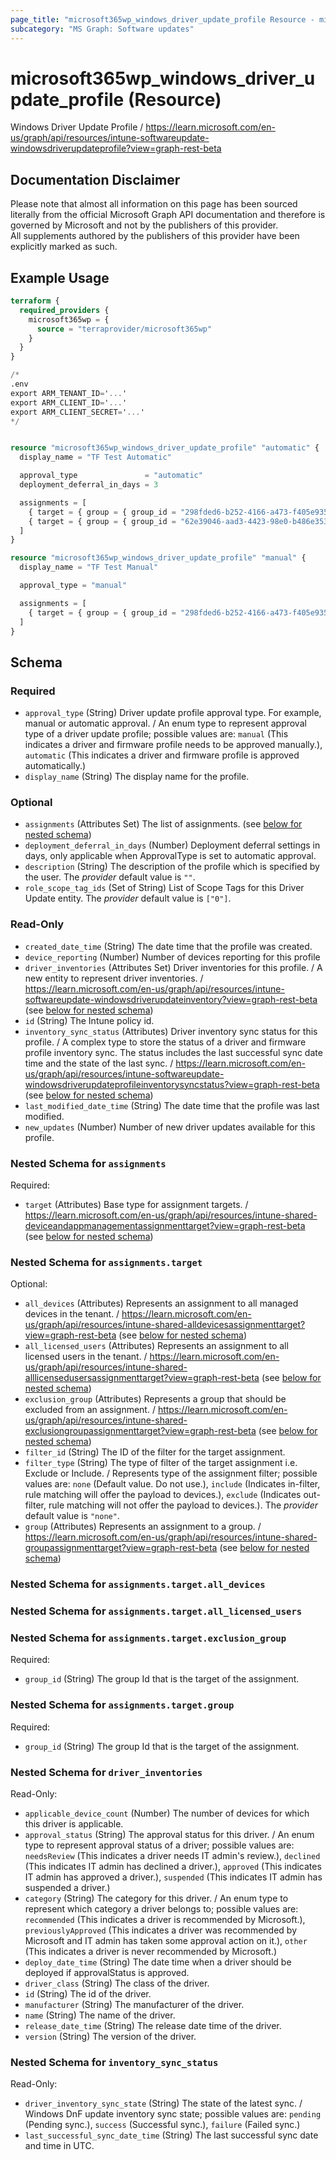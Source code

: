 ```yaml
---
page_title: "microsoft365wp_windows_driver_update_profile Resource - microsoft365wp"
subcategory: "MS Graph: Software updates"
---
```


# microsoft365wp_windows_driver_update_profile (Resource)

Windows Driver Update Profile / https://learn.microsoft.com/en-us/graph/api/resources/intune-softwareupdate-windowsdriverupdateprofile?view=graph-rest-beta

## Documentation Disclaimer

Please note that almost all information on this page has been sourced literally from the official Microsoft Graph API 
documentation and therefore is governed by Microsoft and not by the publishers of this provider.  
All supplements authored by the publishers of this provider have been explicitly marked as such.

## Example Usage

```terraform
terraform {
  required_providers {
    microsoft365wp = {
      source = "terraprovider/microsoft365wp"
    }
  }
}

/*
.env
export ARM_TENANT_ID='...'
export ARM_CLIENT_ID='...'
export ARM_CLIENT_SECRET='...'
*/


resource "microsoft365wp_windows_driver_update_profile" "automatic" {
  display_name = "TF Test Automatic"

  approval_type               = "automatic"
  deployment_deferral_in_days = 3

  assignments = [
    { target = { group = { group_id = "298fded6-b252-4166-a473-f405e935f58d" } } },
    { target = { group = { group_id = "62e39046-aad3-4423-98e0-b486e3538aff" } } },
  ]
}

resource "microsoft365wp_windows_driver_update_profile" "manual" {
  display_name = "TF Test Manual"

  approval_type = "manual"

  assignments = [
    { target = { group = { group_id = "298fded6-b252-4166-a473-f405e935f58d" } } },
  ]
}
```

<!-- schema generated by tfplugindocs -->
## Schema

### Required

- `approval_type` (String) Driver update profile approval type. For example, manual or automatic approval. / An enum type to represent approval type of a driver update profile; possible values are: `manual` (This indicates a driver and firmware profile needs to be approved manually.), `automatic` (This indicates a driver and firmware profile is approved automatically.)
- `display_name` (String) The display name for the profile.

### Optional

- `assignments` (Attributes Set) The list of assignments. (see [below for nested schema](#nestedatt--assignments))
- `deployment_deferral_in_days` (Number) Deployment deferral settings in days, only applicable when ApprovalType is set to automatic approval.
- `description` (String) The description of the profile which is specified by the user. The _provider_ default value is `""`.
- `role_scope_tag_ids` (Set of String) List of Scope Tags for this Driver Update entity. The _provider_ default value is `["0"]`.

### Read-Only

- `created_date_time` (String) The date time that the profile was created.
- `device_reporting` (Number) Number of devices reporting for this profile
- `driver_inventories` (Attributes Set) Driver inventories for this profile. / A new entity to represent driver inventories. / https://learn.microsoft.com/en-us/graph/api/resources/intune-softwareupdate-windowsdriverupdateinventory?view=graph-rest-beta (see [below for nested schema](#nestedatt--driver_inventories))
- `id` (String) The Intune policy id.
- `inventory_sync_status` (Attributes) Driver inventory sync status for this profile. / A complex type to store the status of a driver and firmware profile inventory sync. The status includes the last successful sync date time and the state of the last sync. / https://learn.microsoft.com/en-us/graph/api/resources/intune-softwareupdate-windowsdriverupdateprofileinventorysyncstatus?view=graph-rest-beta (see [below for nested schema](#nestedatt--inventory_sync_status))
- `last_modified_date_time` (String) The date time that the profile was last modified.
- `new_updates` (Number) Number of new driver updates available for this profile.

<a id="nestedatt--assignments"></a>
### Nested Schema for `assignments`

Required:

- `target` (Attributes) Base type for assignment targets. / https://learn.microsoft.com/en-us/graph/api/resources/intune-shared-deviceandappmanagementassignmenttarget?view=graph-rest-beta (see [below for nested schema](#nestedatt--assignments--target))

<a id="nestedatt--assignments--target"></a>
### Nested Schema for `assignments.target`

Optional:

- `all_devices` (Attributes) Represents an assignment to all managed devices in the tenant. / https://learn.microsoft.com/en-us/graph/api/resources/intune-shared-alldevicesassignmenttarget?view=graph-rest-beta (see [below for nested schema](#nestedatt--assignments--target--all_devices))
- `all_licensed_users` (Attributes) Represents an assignment to all licensed users in the tenant. / https://learn.microsoft.com/en-us/graph/api/resources/intune-shared-alllicensedusersassignmenttarget?view=graph-rest-beta (see [below for nested schema](#nestedatt--assignments--target--all_licensed_users))
- `exclusion_group` (Attributes) Represents a group that should be excluded from an assignment. / https://learn.microsoft.com/en-us/graph/api/resources/intune-shared-exclusiongroupassignmenttarget?view=graph-rest-beta (see [below for nested schema](#nestedatt--assignments--target--exclusion_group))
- `filter_id` (String) The ID of the filter for the target assignment.
- `filter_type` (String) The type of filter of the target assignment i.e. Exclude or Include. / Represents type of the assignment filter; possible values are: `none` (Default value. Do not use.), `include` (Indicates in-filter, rule matching will offer the payload to devices.), `exclude` (Indicates out-filter, rule matching will not offer the payload to devices.). The _provider_ default value is `"none"`.
- `group` (Attributes) Represents an assignment to a group. / https://learn.microsoft.com/en-us/graph/api/resources/intune-shared-groupassignmenttarget?view=graph-rest-beta (see [below for nested schema](#nestedatt--assignments--target--group))

<a id="nestedatt--assignments--target--all_devices"></a>
### Nested Schema for `assignments.target.all_devices`


<a id="nestedatt--assignments--target--all_licensed_users"></a>
### Nested Schema for `assignments.target.all_licensed_users`


<a id="nestedatt--assignments--target--exclusion_group"></a>
### Nested Schema for `assignments.target.exclusion_group`

Required:

- `group_id` (String) The group Id that is the target of the assignment.


<a id="nestedatt--assignments--target--group"></a>
### Nested Schema for `assignments.target.group`

Required:

- `group_id` (String) The group Id that is the target of the assignment.




<a id="nestedatt--driver_inventories"></a>
### Nested Schema for `driver_inventories`

Read-Only:

- `applicable_device_count` (Number) The number of devices for which this driver is applicable.
- `approval_status` (String) The approval status for this driver. / An enum type to represent approval status of a driver; possible values are: `needsReview` (This indicates a driver needs IT admin's review.), `declined` (This indicates IT admin has declined a driver.), `approved` (This indicates IT admin has approved a driver.), `suspended` (This indicates IT admin has suspended a driver.)
- `category` (String) The category for this driver. / An enum type to represent which category a driver belongs to; possible values are: `recommended` (This indicates a driver is recommended by Microsoft.), `previouslyApproved` (This indicates a driver was recommended by Microsoft and IT admin has taken some approval action on it.), `other` (This indicates a driver is never recommended by Microsoft.)
- `deploy_date_time` (String) The date time when a driver should be deployed if approvalStatus is approved.
- `driver_class` (String) The class of the driver.
- `id` (String) The id of the driver.
- `manufacturer` (String) The manufacturer of the driver.
- `name` (String) The name of the driver.
- `release_date_time` (String) The release date time of the driver.
- `version` (String) The version of the driver.


<a id="nestedatt--inventory_sync_status"></a>
### Nested Schema for `inventory_sync_status`

Read-Only:

- `driver_inventory_sync_state` (String) The state of the latest sync. / Windows DnF update inventory sync state; possible values are: `pending` (Pending sync.), `success` (Successful sync.), `failure` (Failed sync.)
- `last_successful_sync_date_time` (String) The last successful sync date and time in UTC.
